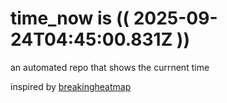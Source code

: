 # time_now is (( 2025-09-24T04:45:00.831Z ))

an automated repo that shows the currnent time

inspired by [breakingheatmap](https://github.com/breakingheatmap/breakingheatmap)